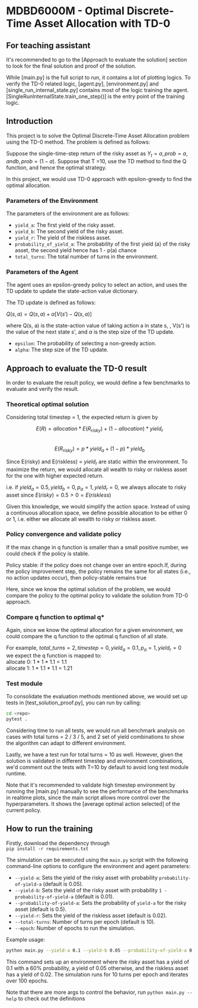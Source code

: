 # MDBD6000M - Optimal Discrete-Time Asset Allocation with TD-0

## For teaching assistant

It's recommended to go to the [Approach to evaluate the solution] section to
look for the final solution and proof of the solution.

While [main.py] is the full script to run, it contains a lot of plotting logics.
To verify the TD-0 related logic, [agent.py], [environment.py] and
[single_run_internal_state.py] contains most of the logic training the agent.
[SingleRunInternalState.train_one_step()] is the entry point of the training
logic.

## Introduction

This project is to solve the Optimal Discrete-Time Asset Allocation problem
using the TD-0 method. The problem is defined as follows:

Suppose the single-time-step return of the risky asset as
$Y_t=a, p rob=a,  and b, p rob=(1-a)$. Suppose that T =10, use the TD method to
find the Q function, and hence the optimal strategy.

In this project, we would use TD-0 approach with epsilon-greedy to find the
optimal allocation.

### Parameters of the Environment

The parameters of the environment are as follows:

-   `yield_a`: The first yield of the risky asset.
-   `yield_b`: The second yield of the risky asset.
-   `yield_r`: The yield of the riskless asset.
-   `probability_of_yield_a`: The probability of the first yield (a) of the
    risky asset, the second yield hence has 1 - p(a) chance
-   `total_turns`: The total number of turns in the environment.

### Parameters of the Agent

The agent uses an epsilon-greedy policy to select an action, and uses the TD
update to update the state-action value dictionary.

The TD update is defined as follows:

$Q(s, a) = Q(s, a) + \alpha [ V(s') - Q(s, a)]$

where Q(s, a) is the state-action value of taking action a in state s, , V(s')
is the value of the next state s', and $\alpha$ is the step size of the TD
update.

-   `epsilon`: The probability of selecting a non-greedy action.
-   `alpha`: The step size of the TD update.

## Approach to evaluate the TD-0 result

In order to evaluate the result policy, we would define a few benchmarks to
evaluate and verify the result.

### Theoretical optimal solution

Considering total timestep = 1, the expected return is given by

$$E(R) = allocation * E(R_{risky}) + (1-allocation) * yield_r$$  
$$E(R_{risky}) = p * yield_a + (1-p) * yield_b$$

Since E(risky) and E(riskless) = $yield_r$ are static within the environment. To
maximize the return, we would allocate all wealth to risky or riskless asset for
the one with higher expected return.

i.e. if $yield_a=0.5, yield_b=0, p_a=1, yield_r=0$, we always allocate to risky
asset since $E(risky) = 0.5 > 0 = E(riskless)$

Given this knowledge, we would simplify the action space. Instead of using a
continuous allocation space, we define possible allocation to be either 0 or 1,
i.e. either we allocate all wealth to risky or riskless asset.

### Policy convergence and validate policy

If the max change in q function is smaller than a small positive number, we
could check if the policy is stable.

Policy stable: if the policy does not change over an entire epoch.If, during the
policy improvement step, the policy remains the same for all states (i.e., no
action updates occur), then policy-stable remains true

Here, since we know the optimal solution of the problem, we would compare the
policy to the optimal policy to validate the solution from TD-0 approach.

### Compare q function to optimal q\*

Again, since we know the optimal allocation for a given environment, we could
compare the q function to the optimal q function of all state.

For example, $total\_turns=2, timestep=0, yield_a=0.1, p_a =1,yield_r = 0$  
we expect the q function is mapped to:  
allocate 0: 1 \* 1 \* 1.1 = 1.1  
allocate 1: 1 \* 1.1 \* 1.1 = 1.21

### Test module

To consolidate the evaluation methods mentioned above, we would set up tests in
[test_solution_proof.py], you can run by calling:

```bash
cd <repo>
pytest .
```

Considering time to run all tests, we would run all benchmark analysis on cases
with total turns = 2 / 3 / 5, and 2 set of yield combinations to show the
algorithm can adapt to different environment.

Lastly, we have a test run for total turns = 10 as well. However, given the
solution is validated in different timestep and environment combinations, we'd
comment out the tests with T=10 by default to avoid long test module runtime.

Note that it's recommended to validate high timestep environment by running the
[main.py] manually to see the performance of the benchmarks in realtime plots,
since the main script allows more control over the hyperparameters. It shows the
[average optimal action selected] of the current policy.

## How to run the training

Firstly, download the dependency through  
`pip install -r requirements.txt`

The simulation can be executed using the `main.py` script with the following
command-line options to configure the environment and agent parameters:

-   `--yield-a`: Sets the yield of the risky asset with probability
    `probability-of-yield-a` (default is 0.05).
-   `--yield-b`: Sets the yield of the risky asset with probability
    `1 - probability-of-yield-a` (default is 0.01).
-   `--probability-of-yield-a`: Sets the probability of `yield-a` for the risky
    asset (default is 0.5).
-   `--yield-r`: Sets the yield of the riskless asset (default is 0.02).
-   `--total-turns`: Number of turns per epoch (default is 10).
-   `--epoch`: Number of epochs to run the simulation.

Example usage:

```bash
python main.py --yield-a 0.1 --yield-b 0.05 --probability-of-yield-a 0.6 --yield-r 0.02 --total-turns 10 --epoch 100
```

This command sets up an environment where the risky asset has a yield of 0.1
with a 60% probability, a yield of 0.05 otherwise, and the riskless asset has a
yield of 0.02. The simulation runs for 10 turns per epoch and iterates over 100
epochs.

Note that there are more args to control the behavior, run
`python main.py --help` to check out the definitions
